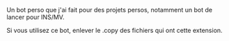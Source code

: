 Un bot perso que j'ai fait pour des projets persos, notamment un bot de lancer pour INS/MV.

Si vous utilisez ce bot, enlever le .copy des fichiers qui ont cette extension.
